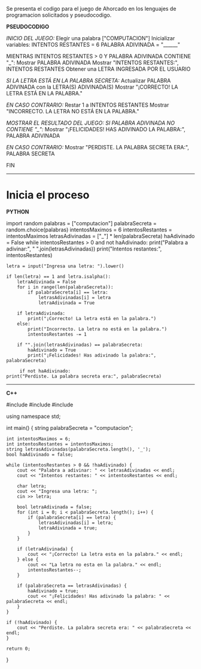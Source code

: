 Se presenta el codigo para el juego de Ahorcado en los lenguajes de programacion solicitados y pseudocodigo.

**PSEUDOCODIGO**

*INICIO DEL JUEGO:*
Elegir una palabra  ["COMPUTACION"]
Inicializar variables:
INTENTOS RESTANTES = 6
PALABRA ADIVINADA = "______"  

MIENTRAS INTENTOS RESTANTES > 0 Y PALABRA ADIVINADA CONTIENE "_":
Mostrar PALABRA ADIVINADA
Mostrar "INTENTOS RESTANTES:", INTENTOS RESTANTES
Obtener una LETRA INGRESADA POR EL USUARIO

 *SI LA LETRA ESTÁ EN LA PALABRA SECRETA:*
 Actualizar PALABRA ADIVINADA con la LETRA(S) ADIVINADA(S)
Mostrar "¡CORRECTO! LA LETRA ESTÁ EN LA PALABRA."

*EN CASO CONTRARIO:*
Restar 1 a INTENTOS RESTANTES
Mostrar "INCORRECTO. LA LETRA NO ESTÁ EN LA PALABRA."

*MOSTRAR EL RESULTADO DEL JUEGO:*
*SI PALABRA ADIVINADA NO CONTIENE "_":*
Mostrar "¡FELICIDADES! HAS ADIVINADO LA PALABRA:", PALABRA ADIVINADA

*EN CASO CONTRARIO:*
Mostrar "PERDISTE. LA PALABRA SECRETA ERA:", PALABRA SECRETA

FIN

---------------------------------------------------------------------------------------------------------------------------------------
# Inicia el proceso

**PYTHON**

import random
palabras = ["computacion"]
palabraSecreta = random.choice(palabras)
intentosMaximos = 6
intentosRestantes = intentosMaximos
letrasAdivinadas = ["_"] * len(palabraSecreta)
haAdivinado = False
while intentosRestantes > 0 and not haAdivinado:
    print("Palabra a adivinar:", " ".join(letrasAdivinadas))
    print("Intentos restantes:", intentosRestantes)

    letra = input("Ingresa una letra: ").lower()

    if len(letra) == 1 and letra.isalpha():
        letraAdivinada = False
        for i in range(len(palabraSecreta)):
            if palabraSecreta[i] == letra:
                letrasAdivinadas[i] = letra
                letraAdivinada = True

        if letraAdivinada:
            print("¡Correcto! La letra está en la palabra.")
        else:
            print("Incorrecto. La letra no está en la palabra.")
            intentosRestantes -= 1

        if "".join(letrasAdivinadas) == palabraSecreta:
            haAdivinado = True
            print("¡Felicidades! Has adivinado la palabra:", palabraSecreta)

         if not haAdivinado:
    print("Perdiste. La palabra secreta era:", palabraSecreta)
---------------------------------------------------------------------------------------------------------------------------------------------

**C++**

#include <iostream>
#include <string>
#include <ctime>

using namespace std;

int main() {
    string palabraSecreta = "computacion";

    int intentosMaximos = 6;
    int intentosRestantes = intentosMaximos;
    string letrasAdivinadas(palabraSecreta.length(), '_');
    bool haAdivinado = false;

    while (intentosRestantes > 0 && !haAdivinado) {
        cout << "Palabra a adivinar: " << letrasAdivinadas << endl;
        cout << "Intentos restantes: " << intentosRestantes << endl;

        char letra;
        cout << "Ingresa una letra: ";
        cin >> letra;

        bool letraAdivinada = false;
        for (int i = 0; i < palabraSecreta.length(); i++) {
            if (palabraSecreta[i] == letra) {
                letrasAdivinadas[i] = letra;
                letraAdivinada = true;
            }
        }

        if (letraAdivinada) {
            cout << "¡Correcto! La letra esta en la palabra." << endl;
        } else {
            cout << "La letra no esta en la palabra." << endl;
            intentosRestantes--;
        }

        if (palabraSecreta == letrasAdivinadas) {
            haAdivinado = true;
            cout << "¡Felicidades! Has adivinado la palabra: " << palabraSecreta << endl;
        }
    }

    if (!haAdivinado) {
        cout << "Perdiste. La palabra secreta era: " << palabraSecreta << endl;
    }

    return 0;
}

